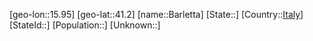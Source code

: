 ﻿---
location: [41.2,15.95]
type: City
tags:
- geo/City


SpocWebEntityId: 29024
isDeleted: false
confidential: public

---
[geo-lon::15.95]
[geo-lat::41.2]
[name::Barletta]
[State::]
[Country::[Italy](geo/Continent/Europe/Italy.md)]
[StateId::]
[Population::]
[Unknown::]


